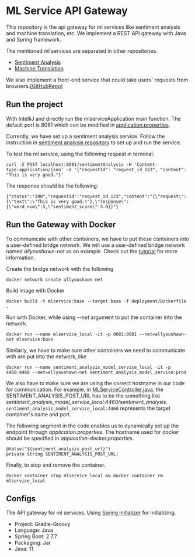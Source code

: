 # ML Service API Gateway
This repository is the api gateway for ml services like sentiment analysis and machine translation, etc. We implement a 
REST API gateway with Java and Spring framework. 


The mentioned ml services are separated in other repositories.
- [Sentiment Analysis](https://github.com/allyoushawn/ml_model_service/tree/main/sentiment_analysis_model_service)
- [Machine Translation](https://github.com/allyoushawn/ml_model_service/tree/main/mt_model_service)

We also implement a front-end service that 
could take users' requests from browsers.[[GitHubRepo]](https://github.com/allyoushawn/mlservicefrontend)
## Run the project
With IntelliJ and directly run the mlserviceApplication main function.
The default port is 8081 which can be modified in [application.properties](https://github.com/allyoushawn/mlservice/blob/main/application.properties).

Currently, we have set up a sentiment analysis service. 
Follow the instruction in [sentiment analysis repository](https://github.com/allyoushawn/sentiment_analysis_model_service)
to set up and run the service.


To test the ml service, using the following request in terminal:
```
curl -X POST localhost:8081/sentimentAnalysis -H 'Content-type:application/json' -d '{"requestId": "request_id_123", "content": "This is very good."}'
```
The response should be the following:
```
{"status":"200","requestId":"request_id_123","content":"{\"request\":{\"text\":\"This is very good.\"},\"response\":{\"word_num\":5,\"sentiment_score\":3.0}}"}
```

## Run the Gateway with Docker
To communicate with other containers, we have to put these containers into a user-defined bridge network.
We will use a user-defined bridge network named <em>allyoushawn-net</em> as an example.
Check out the [tutorial](https://www.tutorialworks.com/container-networking/) for more information.

Create the bridge network with the following
```
docker network create allyoushawn-net
```

Build image with Docker
```
docker build -t mlservice:base --target base -f deployment/Dockerfile .
```
Run with Docker, while using <em>--net</em> argument to put the container into the network.
```
docker run --name mlservice_local -it -p 8081:8081 --net=allyoushawn-net mlservice:base
```

Similarly, we have to make sure other containers we need to communicate with are put into the network, like
```
docker run --name sentiment_analysis_model_service_local -it -p 4460:4460 --net=allyoushawn-net sentiment_analysis_model_service:prod
```

We also have to make sure we are using the correct hostname in our code for communication.
For example, in [MLServiceController.java](https://github.com/allyoushawn/mlservice/blob/main/src/main/java/com/allyoushawn/mlservice/MLServiceController.java), the SENTIMENT_ANALYSIS_POST_URL has to be the something like <em>sentiment_analysis_model_service_local:4460/sentiment_analysis</em>.  `sentiment_analysis_model_service_local:4460` represents the target container's name and port. 

The following segment in the code enables us to dynamically set up the endpoint through <em>application.properties</em>. The hostname used for docker should be specified in <em>application-docker.properties</em>.
```
@Value("${sentiment_analysis_post_url}")
private String SENTIMENT_ANALYSIS_POST_URL;
```

Finally, to stop and remove the container.
```
docker container stop mlservice_local && docker container rm mlservice_local
```

## Configs
The API gateway for ml services. Using [Spring initializer](https://start.spring.io) for initializing.
* Project: Gradle-Groovy
* Language: Java
* Spring Boot: 2.7.7
* Packaging: Jar
* Java: 11
